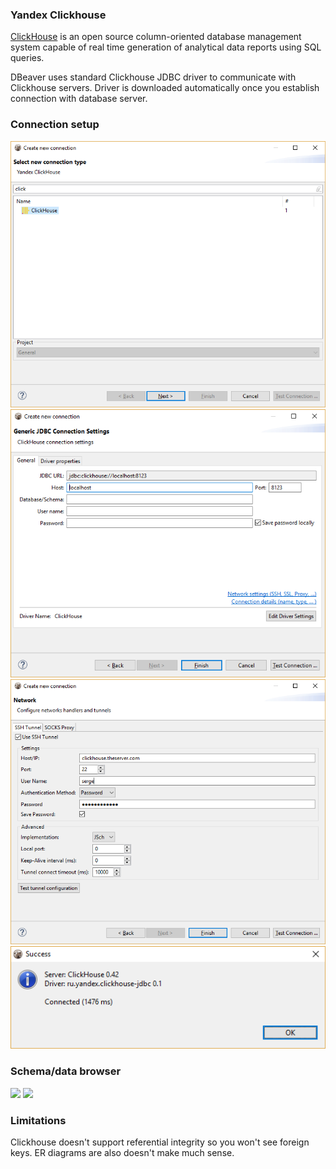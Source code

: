 ### Yandex Clickhouse

<a href="https://clickhouse.yandex/docs/en/">ClickHouse</a> is an open source column-oriented database management system capable of real time generation of analytical data reports using SQL queries.

DBeaver uses standard Clickhouse JDBC driver to communicate with Clickhouse servers. Driver is downloaded automatically once you establish connection with database server.

### Connection setup

![](images/database/clickhouse/clickhouse-setup-driver.png)
![](images/database/clickhouse/clickhouse-setup-connection.png)
![](images/database/clickhouse/clickhouse-setup-ssh.png)
![](images/database/clickhouse/clickhouse-test-connection.png)

### Schema/data browser

![](images/database/hive/clickhouse-tables.png)
![](images/database/hive/clickhouse-ddl.png)

### Limitations

Clickhouse doesn't support referential integrity so you won't see foreign keys. ER diagrams are also doesn't make much sense.
